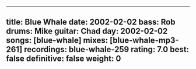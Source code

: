 
---
title: Blue Whale
date: 2002-02-02
bass:	Rob
drums:	Mike
guitar:	Chad
day: 2002-02-02
songs: [blue-whale]
mixes: [blue-whale-mp3-261]
recordings: blue-whale-259
rating: 7.0
best: false
definitive: false
weight: 0
---
